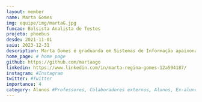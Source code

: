 ```yaml
---
layout: member
name: Marta Gomes
img: equipe/img/martaG.jpg
funcao: Bolsista Analista de Testes
projeto: phoebus 
desde: 2021-11-01
saiu: 2023-12-31
description: Marta Gomes é graduanda em Sistemas de Informação apaixonada por café e tecnologia. Atualmente, atuando na área de qualidade de software com foco em automação de testes. Com habilidade para aprendizado rápido, com foco ferramental e em desenvolvimento.
home_page: # home page
github: https://github.com/martaago
linkedin: https://www.linkedin.com/in/marta-regina-gomes-12a594187/
instagram: #Instagram
twitter: #Twitter
importance: 4
category: Alunos #Professores, Colaboradores externos, Alunos, Ex-alunos
---
```

